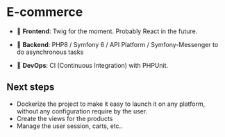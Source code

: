 # E-commerce

  - :milky_way: **Frontend**: Twig for the moment. Probably React in the future.
  
  - :wrench: **Backend**: PHP8 / Symfony 6 / API Platform / Symfony-Messenger to do asynchronous tasks
  
  - :rocket: **DevOps**: CI (Continuous Integration) with PHPUnit.
  
  ## Next steps
  - Dockerize the project to make it easy to launch it on any platform, without any configuration require by the user.
  - Create the views for the products
  - Manage the user session, carts, etc..
